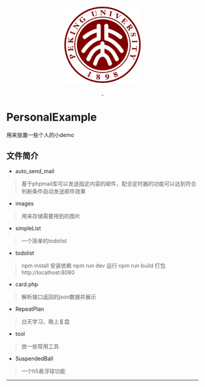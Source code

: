 <p align="center">
  <img src="https://github.com/haohaitao/PersonalExample/raw/master/images/logo.png" alt="" width=200>
</p>
<p align="center">
  <a href="https://github.com/haohaitao/PersonalExample">
     <img src="https://img.shields.io/badge/language-vue.js-blue.svg" alt="">
  <a href="https://github.com/haohaitao/PersonalExample/blob/master/LICENSE">
     <img src="https://img.shields.io/github/license/LeachZhou/blog.svg" alt="">
  </a>
</p>

# PersonalExample
用来放置一些个人的小demo
## 文件简介
+ auto_send_mail
> 基于phpmail库可以发送指定内容的邮件，配合定时器的功能可以达到符合判断条件自动发送邮件效果
+ images
> 用来存储需要用到的图片
+ simpleList
> 一个简单的todolist
+ todolist
> npm install    安装依赖
      npm run dev    运行
      npm run build  打包
      http://localhost:8080
+ card.php
> 解析接口返回的json数据并展示
+ RepeatPlan
> 白天学习，晚上复盘
+ tool
> 放一些常用工具
+ SuspendedBall
> 一个h5悬浮球功能
- - -